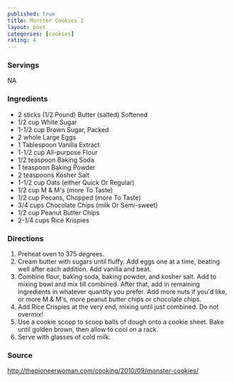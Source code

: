 ```yaml
---
published: true
title: Monster Cookies 2
layout: post
categories: [cookies]
rating: 4
---
```

### Servings
NA

### Ingredients
- 2 sticks (1/2 Pound) Butter (salted) Softened
- 1/2 cup White Sugar
- 1-1/2 cup Brown Sugar, Packed
- 2 whole Large Eggs
- 1 Tablespoon Vanilla Extract
- 1-1/2 cup All-purpose Flour
- 1/2 teaspoon Baking Soda
- 1 teaspoon Baking Powder
- 2 teaspoons Kosher Salt
- 1-1/2 cup Oats (either Quick Or Regular)
- 1/2 cup M & M's (more To Taste)
- 1/2 cup Pecans, Chopped (more To Taste)
- 3/4 cups Chocolate Chips (milk Or Semi-sweet)
- 1/2 cup Peanut Butter Chips
- 2-1/4 cups Rice Krispies

### Directions
1. Preheat oven to 375 degrees.
2. Cream butter with sugars until fluffy. Add eggs one at a time, beating well after each addition. Add vanilla and beat.
3. Combine flour, baking soda, baking powder, and kosher salt. Add to mixing bowl and mix till combined. After that, add in remaining ingredients in whatever quantity you prefer. Add more nuts if you'd like, or more M & M's, more peanut butter chips or chocolate chips.
4. Add Rice Crispies at the very end, mixing until just combined. Do not overmix!
5. Use a cookie scoop to scoop balls of dough onto a cookie sheet. Bake until golden brown, then allow to cool on a rack.
6. Serve with glasses of cold milk.

### Source
<a href="http://thepioneerwoman.com/cooking/2010/09/monster-cookies/" target="new">http://thepioneerwoman.com/cooking/2010/09/monster-cookies/</a>
